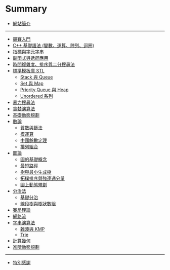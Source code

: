 # Summary

- [網站簡介](readme.md)

---

- [競賽入門](courses/intro/main.md)
- [C++ 基礎語法 (變數、運算、陣列、迴圈)]()
- [指標與字元字串]()
- [副函式與遞迴應用]()
- [時間複雜度、排序與二分搜尋法]()
- [標準模板庫 STL]()
    - [Stack 與 Queue]()
    - [Set 與 Map]()
    - [Priority Queue 與 Heap]()
    - [Unordered 系列]()
- [暴力搜尋法]()
- [貪婪演算法]()
- [基礎動態規劃]()
- [數論]()
    - [質數與篩法]()
    - [模運算]()
    - [中國餘數定理]()
    - [排列組合]()
- [圖論]()
    - [圖的基礎概念]()
    - [最短路徑]()
    - [樹與最小生成樹]()
    - [拓樸排序與強連通分量]()
    - [圖上動態規劃]()
- [分治法]()
    - [基礎分治]()
    - [線段樹與樹狀數組]()
- [賽局理論]()
- [網路流]()
- [字串演算法]()
    - [雜湊與 KMP]()
    - [Trie]()
- [計算幾何]()
- [進階動態規劃]()

---

- [特別感謝](thanks.md)
